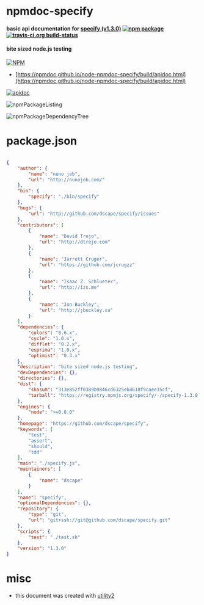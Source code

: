 # npmdoc-specify

#### basic api documentation for  [specify (v1.3.0)](https://github.com/dscape/specify)  [![npm package](https://img.shields.io/npm/v/npmdoc-specify.svg?style=flat-square)](https://www.npmjs.org/package/npmdoc-specify) [![travis-ci.org build-status](https://api.travis-ci.org/npmdoc/node-npmdoc-specify.svg)](https://travis-ci.org/npmdoc/node-npmdoc-specify)

#### bite sized node.js testing

[![NPM](https://nodei.co/npm/specify.png?downloads=true&downloadRank=true&stars=true)](https://www.npmjs.com/package/specify)

- [https://npmdoc.github.io/node-npmdoc-specify/build/apidoc.html](https://npmdoc.github.io/node-npmdoc-specify/build/apidoc.html)

[![apidoc](https://npmdoc.github.io/node-npmdoc-specify/build/screenCapture.buildCi.browser.%252Ftmp%252Fbuild%252Fapidoc.html.png)](https://npmdoc.github.io/node-npmdoc-specify/build/apidoc.html)

![npmPackageListing](https://npmdoc.github.io/node-npmdoc-specify/build/screenCapture.npmPackageListing.svg)

![npmPackageDependencyTree](https://npmdoc.github.io/node-npmdoc-specify/build/screenCapture.npmPackageDependencyTree.svg)



# package.json

```json

{
    "author": {
        "name": "nuno job",
        "url": "http://nunojob.com/"
    },
    "bin": {
        "specify": "./bin/specify"
    },
    "bugs": {
        "url": "http://github.com/dscape/specify/issues"
    },
    "contributors": [
        {
            "name": "David Trejo",
            "url": "http://dtrejo.com"
        },
        {
            "name": "Jarrett Cruger",
            "url": "https://github.com/jcrugzz"
        },
        {
            "name": "Isaac Z. Schlueter",
            "url": "http://izs.me"
        },
        {
            "name": "Jon Buckley",
            "url": "http://jbuckley.ca"
        }
    ],
    "dependencies": {
        "colors": "0.6.x",
        "cycle": "1.0.x",
        "difflet": "0.2.x",
        "esprima": "1.0.x",
        "optimist": "0.3.x"
    },
    "description": "bite sized node.js testing",
    "devDependencies": {},
    "directories": {},
    "dist": {
        "shasum": "313e852ff0389b9846cd6325eb4618f9caee35cf",
        "tarball": "https://registry.npmjs.org/specify/-/specify-1.3.0.tgz"
    },
    "engines": {
        "node": ">=0.8.0"
    },
    "homepage": "https://github.com/dscape/specify",
    "keywords": [
        "test",
        "assert",
        "should",
        "tdd"
    ],
    "main": "./specify.js",
    "maintainers": [
        {
            "name": "dscape"
        }
    ],
    "name": "specify",
    "optionalDependencies": {},
    "repository": {
        "type": "git",
        "url": "git+ssh://git@github.com/dscape/specify.git"
    },
    "scripts": {
        "test": "./test.sh"
    },
    "version": "1.3.0"
}
```



# misc
- this document was created with [utility2](https://github.com/kaizhu256/node-utility2)
